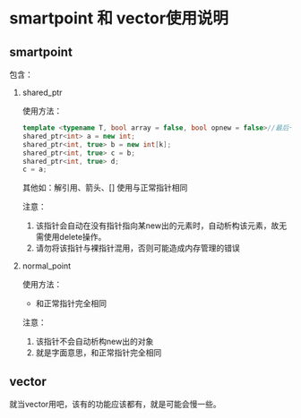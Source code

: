 # smartpoint 和 vector使用说明
## smartpoint 
包含：
1. shared_ptr

	使用方法：
	```cpp
	template <typename T, bool array = false, bool opnew = false>//最后一项为是否使用了operator new
	shared_ptr<int> a = new int;
	shared_ptr<int, true> b = new int[k];
	shared_ptr<int, true> c = b;
	shared_ptr<int, true> d;
	c = a;
	```
	其他如：解引用、箭头、[] 使用与正常指针相同
	
	注意：
	1. 该指针会自动在没有指针指向某new出的元素时，自动析构该元素，故无需使用delete操作。
	2. 请勿将该指针与裸指针混用，否则可能造成内存管理的错误 

2. normal_point
	
	使用方法：

	* 和正常指针完全相同

	注意：

	1. 该指针不会自动析构new出的对象
	2. 就是字面意思，和正常指针完全相同

## vector

就当vector用吧，该有的功能应该都有，就是可能会慢一些。
